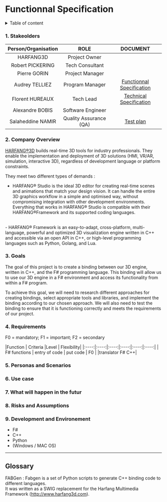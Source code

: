 <!--#### -> Click [here](https://github.com/algosup/2022-2023-project-3-harfang3d-binding-Project-2-group/blob/main/readme.md) to go to the README.md-->

# Functionnal Specification

<details>

<summary>Table of content</summary>

- [Functionnal Specification](#functionnal-specification)
    - [1. Stakeolders](#1-stakeolders)
    - [2. Company Overview](#2-company-overview)
    - [3. Goals](#3-goals)
    - [4. Requirements](#4-requirements)
    - [5. Personas and Scenarios](#5-personas-and-scenarios)
    - [6. Use case](#6-use-case)
    - [7. What will happen in the futur](#7-what-will-happen-in-the-futur)
    - [8. Risks and Assumptions](#8-risks-and-assumptions)
    - [9. Development and Environement](#9-development-and-environement)
  - [Glossary](#glossary)

</details>

###  1. Stakeolders

| Person/Organisation |   ROLE  | DOCUMENT |
| :----: | :-----: | :------: |
| HARFANG3D         | Project Owner         | |
| Robert PICKERING  | Tech Consultant       | |
| Pierre GORIN      | Project Manager       | |
| Audrey TELLIEZ    | Program Manager       | [Functionnal Specification]() |
| Florent HUREAUX   | Tech Lead             | [Technical Specification]() |
| Alexandre BOBIS   | Software Engineer     |  |
| Salaheddine NAMIR | Quality Assurance (QA)| [Test plan]() |

### 2. Company Overview

[HARFANG®3D](https://www.harfang3d.com/en_US/) builds real-time 3D tools for industry professionals. They enable the implementation and deployment of 3D solutions (HMI, VR/AR, simulation, interactive 3D), regardless of development language or platform constraints.

They meet two different types of demands :

- HARFANG® Studio is the ideal 3D editor for creating real-time scenes and animations that match your design vision.
  <!-- 2 espaces à la fin de la ligne -->
  It can handle the entire 3D graphics workflow in a simple and optimised way, without compromising integration with other development environments.
    <!-- 2 espaces à la fin de la ligne -->  
  Everything that works in HARFANG® Studio is compatible with their HARFANG®Framework and its supported coding languages.
<br>
- HARFANG® Framework is an easy-to-adapt, cross-platform, multi-language, powerful and optimized 3D visualization engine written in C++ and accessible via an open API in C++, or high-level programming languages such as Python, Golang, and Lua.

### 3. Goals

The goal of this project is to create a binding between our 3D engine, written in C++, and the F# programming language. This binding will allow us to use our 3D engine in a F# environment and access its functionality from within a F# program.

To achieve this goal, we will need to research different approaches for creating bindings, select appropriate tools and libraries, and implement the binding according to our chosen approach. We will also need to test the binding to ensure that it is functioning correctly and meets the requirements of our project.

### 4. Requirements

F0 = mandatory; F1 = important; F2 = secondary

|Function	| Criteria	|Level	| Flexibility|
|:----:|:----:|:----:|:----:|:----:|:----:|
| F# functions     | entry of code     |  put code     |  F0  |
|translator F# C++| 



### 5. Personas and Scenarios
<!--
idées :
*dev F#
dev nul 
dev python 
adim it harfang pour creer aussi leur propre visuel 
-->

### 6. Use case
<!--voir plus tard -->

### 7. What will happen in the futur

### 8. Risks and Assumptions

### 9. Development and Environement

  - F#
  - C++
  - Python
  - (Windows / MAC OS)  

******************************
## Glossary 

<!---
### Author
<img src="https://avatars.githubusercontent.com/u/114394252?v=4" width="150">
### [**`Audrey Telliez`**](https://github.com/audreytllz)
##### *Program Manager*
-->

FABGen : Fabgen is a set of Python scripts to generate C++ binding code to different languages.  
It was written as a SWIG replacement for the Harfang Multimedia Framework (http://www.harfang3d.com).


<!---
 Function specification
    - details how work the product
    - clear and detail description
    - define the requirement and constraints
    - doesn’t describe the implementation
    - basis for testing
    - serves as a contract between the  team and the users

- Functional specification
    - context
    - goal/ scope
    - functional requirements
    - acceptance criteria
    - design
    - non-functional requirement
    - out of scope
    - security
    - glossary
-->